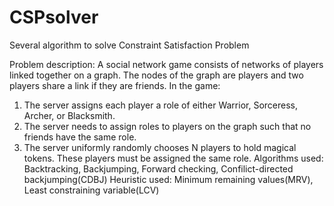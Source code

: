 CSPsolver
=========

Several algorithm to solve Constraint Satisfaction Problem

Problem description:
A social network game consists of networks of players linked together on a graph. The nodes of the graph are players and two players share a link if they are friends. In the game:
1. The server assigns each player a role of either Warrior, Sorceress, Archer, or Blacksmith.
2. The server needs to assign roles to players on the graph such that no friends have the same role.
3. The server uniformly randomly chooses N players to hold magical tokens. These players must be assigned the same role.
Algorithms used:
Backtracking, Backjumping, Forward checking, Confilict-directed backjumping(CDBJ)
Heuristic used:
Minimum remaining values(MRV), Least constraining variable(LCV)